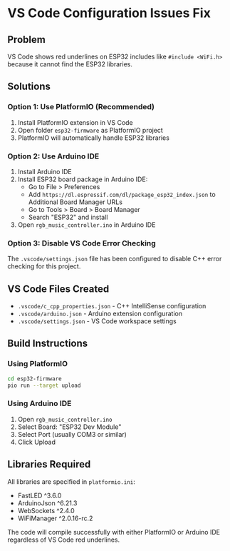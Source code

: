 # VS Code Configuration Issues Fix

## Problem
VS Code shows red underlines on ESP32 includes like `#include <WiFi.h>` because it cannot find the ESP32 libraries.

## Solutions

### Option 1: Use PlatformIO (Recommended)
1. Install PlatformIO extension in VS Code
2. Open folder `esp32-firmware` as PlatformIO project
3. PlatformIO will automatically handle ESP32 libraries

### Option 2: Use Arduino IDE
1. Install Arduino IDE
2. Install ESP32 board package in Arduino IDE:
   - Go to File > Preferences
   - Add `https://dl.espressif.com/dl/package_esp32_index.json` to Additional Board Manager URLs
   - Go to Tools > Board > Board Manager
   - Search "ESP32" and install
3. Open `rgb_music_controller.ino` in Arduino IDE

### Option 3: Disable VS Code Error Checking
The `.vscode/settings.json` file has been configured to disable C++ error checking for this project.

## VS Code Files Created
- `.vscode/c_cpp_properties.json` - C++ IntelliSense configuration
- `.vscode/arduino.json` - Arduino extension configuration  
- `.vscode/settings.json` - VS Code workspace settings

## Build Instructions

### Using PlatformIO
```bash
cd esp32-firmware
pio run --target upload
```

### Using Arduino IDE
1. Open `rgb_music_controller.ino`
2. Select Board: "ESP32 Dev Module"
3. Select Port (usually COM3 or similar)
4. Click Upload

## Libraries Required
All libraries are specified in `platformio.ini`:
- FastLED ^3.6.0
- ArduinoJson ^6.21.3  
- WebSockets ^2.4.0
- WiFiManager ^2.0.16-rc.2

The code will compile successfully with either PlatformIO or Arduino IDE regardless of VS Code red underlines.